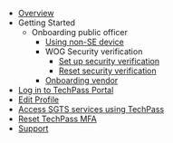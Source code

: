 - [Overview](home)
- Getting Started
  - Onboarding public officer
    - [Using non-SE device](onboard-public-officers-using-non-se-machines)
    - WOG Security verification
      - [Set up security verification](manage-security-verification-for-wog-account)
      - [Reset security verification](reset-security-verification-for-wog-account)
    - [Onboarding vendor](onboard-vendors-to-techpass)
- [Log in to TechPass Portal](log-into-techpass-portal)
- [Edit Profile](edit-profile)
- [Access SGTS services using TechPass](access-sgts-services-using-techpass)
- [Reset TechPass MFA](reset-techpass-mfa-for-new-device)
- [Support](/support/overview.md)
